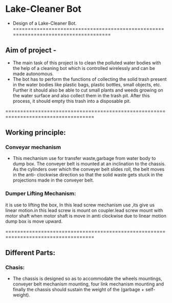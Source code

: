 # Lake-Cleaner Bot

* Design of a Lake-Cleaner Bot.
====================================================================================

## Aim of project -
* The main task of this project is to clean the polluted water bodies with the help of a cleaning bot which is controlled wirelessly and can be made autonomous.
* The bot has to perform the functions of collecting the solid trash present in the water bodies like plastic bags, plastic bottles, small objects, etc. Further it should also be able to cut small plants and weeds growing on the water surface and also collect them in the trash pit. After this process, it should empty this trash into a disposable pit.

====================================================================================

## Working principle:

### Conveyar mechanism
* This mechanism use for transfer waste,garbage from water body to dump box. The conveyer belt is mounted at an inclination to the chassis. As the cylinders over which the conveyer belt slides roll, the belt moves in the anti- clockwise direction so that the solid waste gets stuck in the projections made in the conveyer belt.

### Dumper Lifting Mechanism:
it is use to lifting the box, In this lead screw mechanism use ,its give us linear motion.in this lead screw is mount on coupler.lead screw mount with motor shaft when motor shaft is move in amti clockwise due to linear motion dump box is move upward.

====================================================================================
## Different Parts:

### Chasis:       
* The chassis is designed so as to accommodate the wheels mountings, conveyer belt mechanism mounting, four link                            mechanism mounting and finally the chassis should sustain the weight of the (garbage + self-weight).


